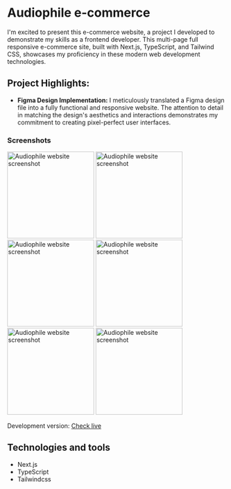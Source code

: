 # Audiophile e-commerce

I'm excited to present this e-commerce website, a project I developed to demonstrate my skills as a frontend developer. This multi-page full responsive e-commerce site, built with Next.js, TypeScript, and Tailwind CSS, showcases my proficiency in these modern web development technologies.

## Project Highlights:

- **Figma Design Implementation:** I meticulously translated a Figma design file into a fully functional and responsive website. The attention to detail in matching the design's aesthetics and interactions demonstrates my commitment to creating pixel-perfect user interfaces.



### Screenshots

<img src="[https://i.ibb.co/kMv0gFw/android-start.jpg](https://ibb.co/fG1DXkB)" alt="Audiophile website screenshot" width="200" />
<img src="https://ibb.co/gV8pcbx" alt="Audiophile website screenshot" width="200" />
<img src="[https://i.ibb.co/kMv0gFw/android-start.jpg](https://ibb.co/fG1DXkB)" alt="Audiophile website screenshot" width="200" />
<img src="[https://i.ibb.co/kMv0gFw/android-start.jpg](https://ibb.co/fG1DXkB)" alt="Audiophile website screenshot" width="200" />
<img src="[https://i.ibb.co/kMv0gFw/android-start.jpg](https://ibb.co/fG1DXkB)" alt="Audiophile website screenshot" width="200" />
<img src="[https://i.ibb.co/kMv0gFw/android-start.jpg](https://ibb.co/fG1DXkB)" alt="Audiophile website screenshot" width="200" />

Development version: 
[Check live]([https://best-ever-magazyn.netlify.app/](https://audiophile-website-pologora.vercel.app/))



## Technologies and tools
- Next.js
- TypeScript
- Tailwindcss
